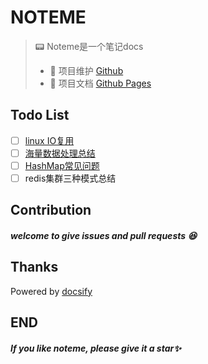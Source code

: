 # NOTEME

> 📟 Noteme是一个笔记docs
> - 🔁 项目维护 [Github](https://github.com/mouweng/noteme)
> - 📖 项目文档 [Github Pages](http://wengyifan.wiki/)

## Todo List
- [ ] [linux IO复用](https://www.bilibili.com/video/BV1jK4y1N7ST?spm_id_from=333.999.0.0)
- [ ] [海量数据处理总结](https://blog.csdn.net/v_JULY_v/article/details/6279498)
- [ ] [HashMap常见问题](https://mp.weixin.qq.com/s/sv94zXCl7MU54VBQx8WQJw)
- [ ] redis集群三种模式总结

## Contribution

##### welcome to give issues and pull requests 😆

## Thanks
Powered by [docsify](https://docsify.js.org/#/)

## END

##### If you like noteme, please give it a star✨

